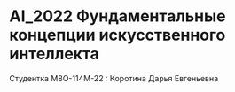 # AI_2022 Фундаментальные концепции искусственного интеллекта
Студентка М8О-114М-22 : Коротина Дарья Евгеньевна
